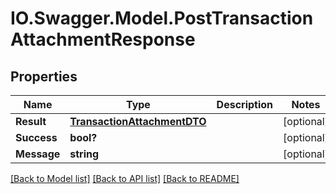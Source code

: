 # IO.Swagger.Model.PostTransactionAttachmentResponse
## Properties

Name | Type | Description | Notes
------------ | ------------- | ------------- | -------------
**Result** | [**TransactionAttachmentDTO**](TransactionAttachmentDTO.md) |  | [optional] 
**Success** | **bool?** |  | [optional] 
**Message** | **string** |  | [optional] 

[[Back to Model list]](../README.md#documentation-for-models) [[Back to API list]](../README.md#documentation-for-api-endpoints) [[Back to README]](../README.md)

